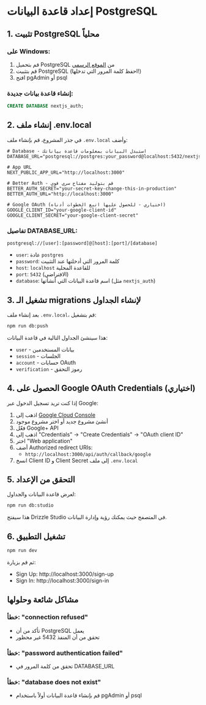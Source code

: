 # إعداد قاعدة البيانات PostgreSQL

## 1. تثبيت PostgreSQL محلياً

### على Windows:

1. قم بتحميل PostgreSQL من [الموقع الرسمي](https://www.postgresql.org/download/windows/)
2. قم بتثبيت PostgreSQL (احفظ كلمة المرور التي تدخلها!)
3. افتح pgAdmin أو psql

### إنشاء قاعدة بيانات جديدة:

```sql
CREATE DATABASE nextjs_auth;
```

## 2. إنشاء ملف .env.local

في جذر المشروع، قم بإنشاء ملف `.env.local` وأضف:

```env
# Database - استبدل البيانات بمعلومات قاعدة بياناتك
DATABASE_URL="postgresql://postgres:your_password@localhost:5432/nextjs_auth"

# App URL
NEXT_PUBLIC_APP_URL="http://localhost:3000"

# Better Auth - قم بتوليد مفتاح سري قوي
BETTER_AUTH_SECRET="your-secret-key-change-this-in-production"
BETTER_AUTH_URL="http://localhost:3000"

# Google OAuth (اختياري - للحصول عليها اتبع الخطوات أدناه)
GOOGLE_CLIENT_ID="your-google-client-id"
GOOGLE_CLIENT_SECRET="your-google-client-secret"
```

### تفاصيل DATABASE_URL:

```
postgresql://[user]:[password]@[host]:[port]/[database]
```

- `user`: عادة `postgres`
- `password`: كلمة المرور التي أدخلتها عند التثبيت
- `host`: `localhost` للقاعدة المحلية
- `port`: `5432` (الافتراضي)
- `database`: اسم قاعدة البيانات التي أنشأتها (مثل `nextjs_auth`)

## 3. تشغيل الـ migrations لإنشاء الجداول

بعد إنشاء ملف `.env.local`، قم بتشغيل:

```bash
npm run db:push
```

هذا سينشئ الجداول التالية في قاعدة البيانات:

- `user` - بيانات المستخدمين
- `session` - الجلسات
- `account` - حسابات OAuth
- `verification` - رموز التحقق

## 4. الحصول على Google OAuth Credentials (اختياري)

إذا كنت تريد تسجيل الدخول عبر Google:

1. اذهب إلى [Google Cloud Console](https://console.cloud.google.com/)
2. أنشئ مشروع جديد أو اختر مشروع موجود
3. فعّل Google+ API
4. اذهب إلى "Credentials" → "Create Credentials" → "OAuth client ID"
5. اختر "Web application"
6. أضف Authorized redirect URIs:
   - `http://localhost:3000/api/auth/callback/google`
7. انسخ Client ID و Client Secret إلى ملف `.env.local`

## 5. التحقق من الإعداد

لعرض قاعدة البيانات والجداول:

```bash
npm run db:studio
```

هذا سيفتح Drizzle Studio في المتصفح حيث يمكنك رؤية وإدارة البيانات.

## 6. تشغيل التطبيق

```bash
npm run dev
```

ثم قم بزيارة:

- Sign Up: http://localhost:3000/sign-up
- Sign In: http://localhost:3000/sign-in

## مشاكل شائعة وحلولها

### خطأ: "connection refused"

- تأكد من أن PostgreSQL يعمل
- تحقق من أن المنفذ 5432 غير محظور

### خطأ: "password authentication failed"

- تحقق من كلمة المرور في DATABASE_URL

### خطأ: "database does not exist"

- قم بإنشاء قاعدة البيانات أولاً باستخدام pgAdmin أو psql
